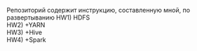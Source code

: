 Репозиторий содержит инструкцию, составленную мной, по развертыванию
HW1) HDFS  
HW2) +YARN  
HW3) +Hive  
HW4) +Spark  
